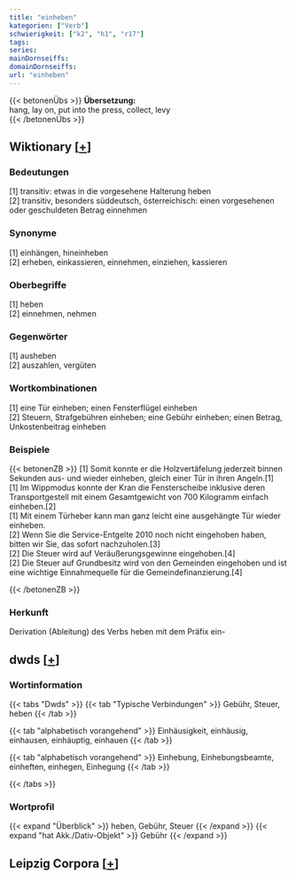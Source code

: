 ```yaml
---
title: "einheben"
kategorien: ["Verb"]
schwierigkeit: ["k2", "h1", "r17"]
tags:
series:
mainDornseiffs:
domainDornseiffs:
url: "einheben"
---
```


{{< betonenÜbs >}}
**Übersetzung:**  
hang, lay on, put into the press, collect, levy  
{{< /betonenÜbs >}}

## Wiktionary [[+](https://de.wiktionary.org/wiki/einheben)]

### Bedeutungen
[1] transitiv: etwas in die vorgesehene Halterung heben  
[2] transitiv, besonders süddeutsch, österreichisch: einen vorgesehenen oder geschuldeten Betrag einnehmen  

### Synonyme
[1] einhängen, hineinheben  
[2] erheben, einkassieren, einnehmen, einziehen, kassieren  

### Oberbegriffe
[1] heben  
[2] einnehmen, nehmen  

### Gegenwörter
[1] ausheben  
[2] auszahlen, vergüten  

### Wortkombinationen
[1] eine Tür einheben; einen Fensterflügel einheben  
[2] Steuern, Strafgebühren einheben; eine Gebühr einheben; einen Betrag, Unkostenbeitrag einheben  

### Beispiele
{{< betonenZB >}}
[1] Somit konnte er die Holzvertäfelung jederzeit binnen Sekunden aus- und wieder einheben, gleich einer Tür in ihren Angeln.[1]  
[1] Im Wippmodus konnte der Kran die Fensterscheibe inklusive deren Transportgestell mit einem Gesamtgewicht von 700 Kilogramm einfach einheben.[2]  
[1] Mit einem Türheber kann man ganz leicht eine ausgehängte Tür wieder einheben.  
[2] Wenn Sie die Service-Entgelte 2010 noch nicht eingehoben haben, bitten wir Sie, das sofort nachzuholen.[3]  
[2] Die Steuer wird auf Veräußerungsgewinne eingehoben.[4]  
[2] Die Steuer auf Grundbesitz wird von den Gemeinden eingehoben und ist eine wichtige Einnahmequelle für die Gemeindefinanzierung.[4]  

{{< /betonenZB >}}
### Herkunft
Derivation (Ableitung) des Verbs heben mit dem Präfix ein-  



## dwds [[+](https://www.dwds.de/wb/einheben)]

### Wortinformation
{{< tabs "Dwds" >}}
{{< tab "Typische Verbindungen" >}}
Gebühr, Steuer, heben
{{< /tab >}}

{{< tab "alphabetisch vorangehend" >}}
Einhäusigkeit, einhäusig, einhausen, einhäuptig, einhauen
{{< /tab >}}

{{< tab "alphabetisch vorangehend" >}}
Einhebung, Einhebungsbeamte, einheften, einhegen, Einhegung
{{< /tab >}}

{{< /tabs >}}

### Wortprofil
{{< expand "Überblick" >}} heben, Gebühr, Steuer {{< /expand >}}
{{< expand "hat Akk./Dativ-Objekt" >}} Gebühr {{< /expand >}}

## Leipzig Corpora [[+](https://corpora.uni-leipzig.de/en/res?word=einheben&corpusId=deu_newscrawl-public_2018)]


